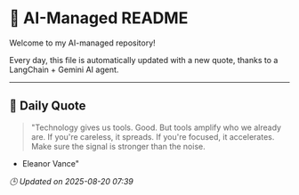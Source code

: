 # 🧠 AI-Managed README

Welcome to my AI-managed repository!

Every day, this file is automatically updated with a new quote, thanks to a LangChain + Gemini AI agent.

---

## 📅 Daily Quote

> "Technology gives us tools. Good.
But tools amplify who we already are.
If you're careless, it spreads.
If you're focused, it accelerates.
Make sure the signal is stronger than the noise.
- Eleanor Vance"

*🕒 Updated on 2025-08-20 07:39*